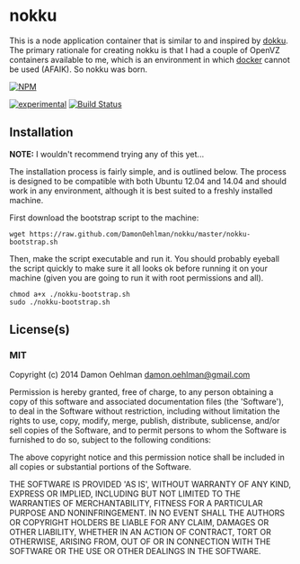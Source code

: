 # nokku

This is a node application container that is similar to and inspired by
[dokku](https://github.com/progrium/dokku). The primary rationale for
creating nokku is that I had a couple of OpenVZ containers available to
me, which is an environment in which [docker](http://docker.io) cannot
be used (AFAIK).  So nokku was born.


[![NPM](https://nodei.co/npm/nokku.png)](https://nodei.co/npm/nokku/)

[![experimental](https://img.shields.io/badge/stability-experimental-red.svg)](https://github.com/badges/stability-badges) [![Build Status](https://img.shields.io/travis/DamonOehlman/nokku.svg?branch=master)](https://travis-ci.org/DamonOehlman/nokku) 

## Installation

__NOTE:__ I wouldn't recommend trying any of this yet...

The installation process is fairly simple, and is outlined below.  The process is designed to be compatible with both Ubuntu 12.04 and 14.04 and should work in any environment, although it is best suited to a freshly installed machine.

First download the bootstrap script to the machine:

```
wget https://raw.github.com/DamonOehlman/nokku/master/nokku-bootstrap.sh
```

Then, make the script executable and run it.  You should probably eyeball the script quickly to make sure it all looks ok before running it on your machine (given you are going to run it with root permissions and all).

```
chmod a+x ./nokku-bootstrap.sh
sudo ./nokku-bootstrap.sh
```


## License(s)

### MIT

Copyright (c) 2014 Damon Oehlman <damon.oehlman@gmail.com>

Permission is hereby granted, free of charge, to any person obtaining
a copy of this software and associated documentation files (the
'Software'), to deal in the Software without restriction, including
without limitation the rights to use, copy, modify, merge, publish,
distribute, sublicense, and/or sell copies of the Software, and to
permit persons to whom the Software is furnished to do so, subject to
the following conditions:

The above copyright notice and this permission notice shall be
included in all copies or substantial portions of the Software.

THE SOFTWARE IS PROVIDED 'AS IS', WITHOUT WARRANTY OF ANY KIND,
EXPRESS OR IMPLIED, INCLUDING BUT NOT LIMITED TO THE WARRANTIES OF
MERCHANTABILITY, FITNESS FOR A PARTICULAR PURPOSE AND NONINFRINGEMENT.
IN NO EVENT SHALL THE AUTHORS OR COPYRIGHT HOLDERS BE LIABLE FOR ANY
CLAIM, DAMAGES OR OTHER LIABILITY, WHETHER IN AN ACTION OF CONTRACT,
TORT OR OTHERWISE, ARISING FROM, OUT OF OR IN CONNECTION WITH THE
SOFTWARE OR THE USE OR OTHER DEALINGS IN THE SOFTWARE.
